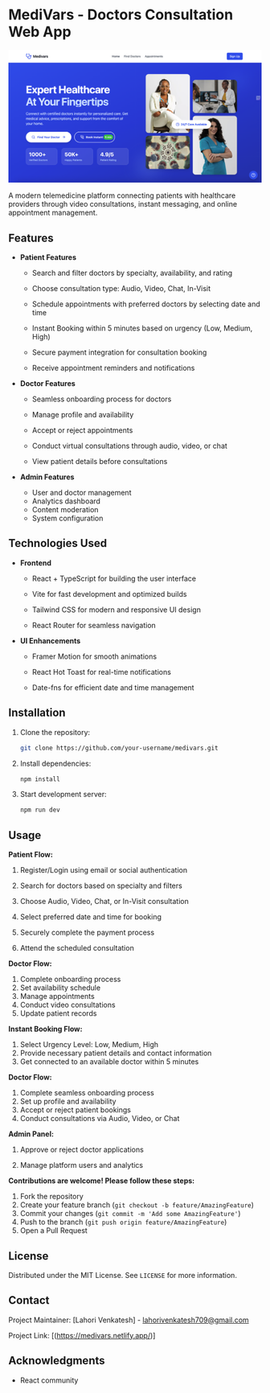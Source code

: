 # MediVars - Doctors Consultation Web App

![MediVars Banner](public/images/heroimage1.png)

A modern telemedicine platform connecting patients with healthcare providers through video consultations, instant messaging, and online appointment management.

## Features

- **Patient Features**
  - Search and filter doctors by specialty, availability, and rating

  - Choose consultation type: Audio, Video, Chat, In-Visit

  - Schedule appointments with preferred doctors by selecting date and time

  - Instant Booking within 5 minutes based on urgency (Low, Medium, High)

  - Secure payment integration for consultation booking

  - Receive appointment reminders and notifications 

- **Doctor Features**
  - Seamless onboarding process for doctors

  - Manage profile and availability

  - Accept or reject appointments

  - Conduct virtual consultations through audio, video, or chat

  - View patient details before consultations



- **Admin Features**
  - User and doctor management
  - Analytics dashboard
  - Content moderation
  - System configuration

## Technologies Used

- **Frontend**
  - React + TypeScript for building the user interface

  - Vite for fast development and optimized builds

  - Tailwind CSS for modern and responsive UI design

  - React Router for seamless navigation

- **UI Enhancements**
  - Framer Motion for smooth animations

  - React Hot Toast for real-time notifications

  - Date-fns for efficient date and time management

## Installation

1. Clone the repository:
   ```bash
   git clone https://github.com/your-username/medivars.git
   ```
2. Install dependencies:
   ```bash
   npm install
   ```

3. Start development server:
   ```bash
   npm run dev
   ```

## Usage

**Patient Flow:**
1. Register/Login using email or social authentication

2. Search for doctors based on specialty and filters

3. Choose Audio, Video, Chat, or In-Visit consultation

4. Select preferred date and time for booking

5. Securely complete the payment process

6. Attend the scheduled consultation

**Doctor Flow:**
1. Complete onboarding process
2. Set availability schedule
3. Manage appointments
4. Conduct video consultations
5. Update patient records

**Instant Booking Flow:**
1. Select Urgency Level: Low, Medium, High
2. Provide necessary patient details and contact information
3. Get connected to an available doctor within 5 minutes

**Doctor Flow:**
1. Complete seamless onboarding process
2. Set up profile and availability
3. Accept or reject patient bookings
4. Conduct consultations via Audio, Video, or Chat

**Admin Panel:**
1. Approve or reject doctor applications

2. Manage platform users and analytics



**Contributions are welcome! Please follow these steps:**
1. Fork the repository
2. Create your feature branch (`git checkout -b feature/AmazingFeature`)
3. Commit your changes (`git commit -m 'Add some AmazingFeature'`)
4. Push to the branch (`git push origin feature/AmazingFeature`)
5. Open a Pull Request

## License
Distributed under the MIT License. See `LICENSE` for more information.

## Contact
Project Maintainer: [Lahori Venkatesh] - lahorivenkatesh709@gmail.com

Project Link: [(https://medivars.netlify.app/)]

## Acknowledgments
- React community

